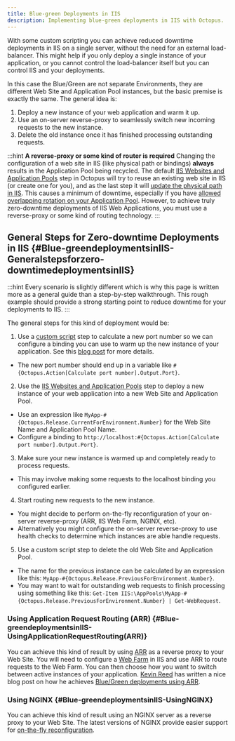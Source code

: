 ```yaml
---
title: Blue-green Deployments in IIS
description: Implementing blue-green deployments in IIS with Octopus.
---
```


With some custom scripting you can achieve reduced downtime deployments in IIS on a single server, without the need for an external load-balancer. This might help if you only deploy a single instance of your application, or you cannot control the load-balancer itself but you can control IIS and your deployments.

In this case the Blue/Green are not separate Environments, they are different Web Site and Application Pool instances, but the basic premise is exactly the same. The general idea is:

1. Deploy a new instance of your web application and warm it up.
2. Use an on-server reverse-proxy to seamlessly switch new incoming requests to the new instance.
3. Delete the old instance once it has finished processing outstanding requests.

:::hint
**A reverse-proxy or some kind of router is required**
Changing the configuration of a web site in IIS (like physical path or bindings) **always** results in the Application Pool being recycled. The default [IIS Websites and Application Pools](/docs/deployment-examples/iis-websites-and-application-pools.md) step in Octopus will try to reuse an existing web site in IIS (or create one for you), and as the last step it will [update the physical path in IIS](https://github.com/OctopusDeploy/Calamari/blob/master/source/Calamari/Scripts/Octopus.Features.IISWebSite_BeforePostDeploy.ps1). This causes a minimum of downtime, especially if you have [allowed overlapping rotation on your Application Pool](https://msdn.microsoft.com/en-us/library/microsoft.web.administration.applicationpoolrecycling.disallowoverlappingrotation(v=vs.90).aspx). However, to achieve truly zero-downtime deployments of IIS Web Applications, you must use a reverse-proxy or some kind of routing technology.
:::

## General Steps for Zero-downtime Deployments in IIS {#Blue-greendeploymentsinIIS-Generalstepsforzero-downtimedeploymentsinIIS}

:::hint
Every scenario is slightly different which is why this page is written more as a general guide than a step-by-step walkthrough. This rough example should provide a strong starting point to reduce downtime for your deployments to IIS.
:::

The general steps for this kind of deployment would be:

1. Use a [custom script](/docs/deployment-examples/custom-scripts/index.md) step to calculate a new port number so we can configure a binding you can use to warm up the new instance of your application. See this [blog post](https://octopus.com/blog/changing-website-port-on-each-deployment) for more details.
  * The new port number should end up in a variable like `#{Octopus.Action[Calculate port number].Output.Port}`.
2. Use the [IIS Websites and Application Pools](/docs/deployment-examples/iis-websites-and-application-pools.md) step to deploy a new instance of your web application into a new Web Site and Application Pool.
  * Use an expression like `MyApp-#{Octopus.Release.CurrentForEnvironment.Number}` for the Web Site Name and Application Pool Name.
  * Configure a binding to `http://localhost:#{Octopus.Action[Calculate port number].Output.Port}`.
3. Make sure your new instance is warmed up and completely ready to process requests.
  * This may involve making some requests to the localhost binding you configured earlier.
4. Start routing new requests to the new instance.
  * You might decide to perform on-the-fly reconfiguration of your on-server reverse-proxy (ARR, IIS Web Farm, NGINX, etc).
  * Alternatively you might configure the on-server reverse-proxy to use health checks to determine which instances are able handle requests.
5. Use a custom script step to delete the old Web Site and Application Pool.
  * The name for the previous instance can be calculated by an expression like this: `MyApp-#{Octopus.Release.PreviousForEnvironment.Number}`.
  * You may want to wait for outstanding web requests to finish processing using something like this: `Get-Item IIS:\AppPools\MyApp-#{Octopus.Release.PreviousForEnvironment.Number} | Get-WebRequest`.

### Using Application Request Routing (ARR) {#Blue-greendeploymentsinIIS-UsingApplicationRequestRouting(ARR)}

You can achieve this kind of result by using [ARR](https://www.iis.net/downloads/microsoft/application-request-routing) as a reverse proxy to your Web Site. You will need to configure a [Web Farm](https://www.iis.net/learn/web-hosting/scenario-build-a-web-farm-with-iis-servers/overview-build-a-web-farm-with-iis-servers) in IIS and use ARR to route requests to the Web Farm. You can then choose how you want to switch between active instances of your application. [Kevin Reed](https://kevinareed.com/) has written a nice blog post on how he achieves [Blue/Green deployments using ARR](https://kevinareed.com/2015/11/07/how-to-deploy-anything-in-iis-with-zero-downtime-on-a-single-server/).

### Using NGINX {#Blue-greendeploymentsinIIS-UsingNGINX}

You can achieve this kind of result using an NGINX server as a reverse proxy to your Web Site. The latest versions of NGINX provide easier support for [on-the-fly reconfiguration](https://www.nginx.com/products/on-the-fly-reconfiguration/).
